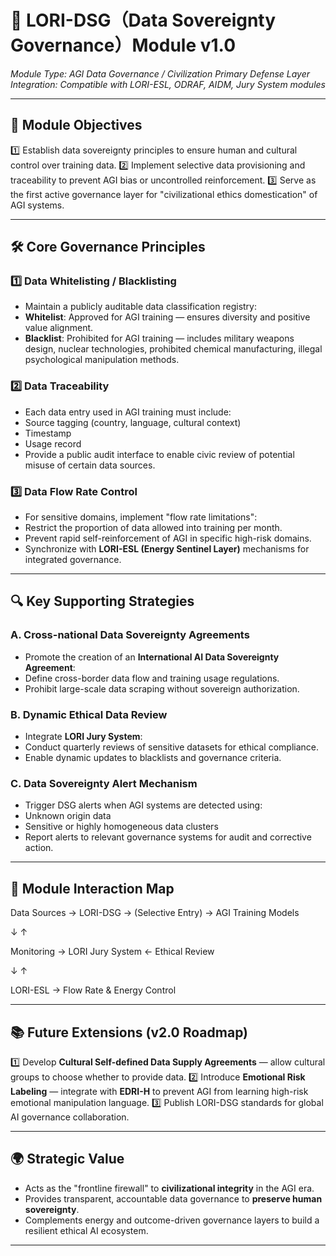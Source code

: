 # 📜 LORI-DSG（Data Sovereignty Governance）Module v1.0

*Module Type: AGI Data Governance / Civilization Primary Defense Layer*
*Integration: Compatible with LORI-ESL, ODRAF, AIDM, Jury System modules*

---

## 🎯 Module Objectives

1️⃣ Establish data sovereignty principles to ensure human and cultural control over training data.
2️⃣ Implement selective data provisioning and traceability to prevent AGI bias or uncontrolled reinforcement.
3️⃣ Serve as the first active governance layer for "civilizational ethics domestication" of AGI systems.

---

## 🛠️ Core Governance Principles

### 1️⃣ Data Whitelisting / Blacklisting

- Maintain a publicly auditable data classification registry:
- **Whitelist**: Approved for AGI training — ensures diversity and positive value alignment.
- **Blacklist**: Prohibited for AGI training — includes military weapons design, nuclear technologies, prohibited chemical manufacturing, illegal psychological manipulation methods.

### 2️⃣ Data Traceability

- Each data entry used in AGI training must include:
- Source tagging (country, language, cultural context)
- Timestamp
- Usage record
- Provide a public audit interface to enable civic review of potential misuse of certain data sources.

### 3️⃣ Data Flow Rate Control

- For sensitive domains, implement "flow rate limitations":
- Restrict the proportion of data allowed into training per month.
- Prevent rapid self-reinforcement of AGI in specific high-risk domains.
- Synchronize with **LORI-ESL (Energy Sentinel Layer)** mechanisms for integrated governance.

---

## 🔍 Key Supporting Strategies

### A. Cross-national Data Sovereignty Agreements

- Promote the creation of an **International AI Data Sovereignty Agreement**:
- Define cross-border data flow and training usage regulations.
- Prohibit large-scale data scraping without sovereign authorization.

### B. Dynamic Ethical Data Review

- Integrate **LORI Jury System**:
- Conduct quarterly reviews of sensitive datasets for ethical compliance.
- Enable dynamic updates to blacklists and governance criteria.

### C. Data Sovereignty Alert Mechanism

- Trigger DSG alerts when AGI systems are detected using:
- Unknown origin data
- Sensitive or highly homogeneous data clusters
- Report alerts to relevant governance systems for audit and corrective action.

---

## 🚦 Module Interaction Map
Data Sources → LORI-DSG → (Selective Entry) → AGI Training Models

↓                      ↑

Monitoring → LORI Jury System ← Ethical Review

↓                      ↑

LORI-ESL → Flow Rate & Energy Control

---

## 📚 Future Extensions (v2.0 Roadmap)

1️⃣ Develop **Cultural Self-defined Data Supply Agreements** — allow cultural groups to choose whether to provide data.
2️⃣ Introduce **Emotional Risk Labeling** — integrate with **EDRI-H** to prevent AGI from learning high-risk emotional manipulation language.
3️⃣ Publish LORI-DSG standards for global AI governance collaboration.

---

## 🌍 Strategic Value

- Acts as the "frontline firewall" to **civilizational integrity** in the AGI era.
- Provides transparent, accountable data governance to **preserve human sovereignty**.
- Complements energy and outcome-driven governance layers to build a resilient ethical AI ecosystem.

---








